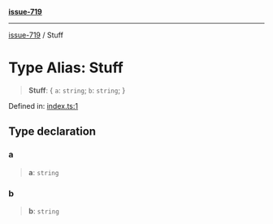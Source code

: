 [**issue-719**](../README.md)

***

[issue-719](../README.md) / Stuff

# Type Alias: Stuff

> **Stuff**: \{ `a`: `string`; `b`: `string`; \}

Defined in: [index.ts:1](https://github.com/typedoc2md/typedoc-plugin-markdown-scratchpad/blob/48b5b9ad70e31a4945755ce259ea933839e4cb5c/issues/719/src/index.ts#L1)

## Type declaration

### a

> **a**: `string`

### b

> **b**: `string`
